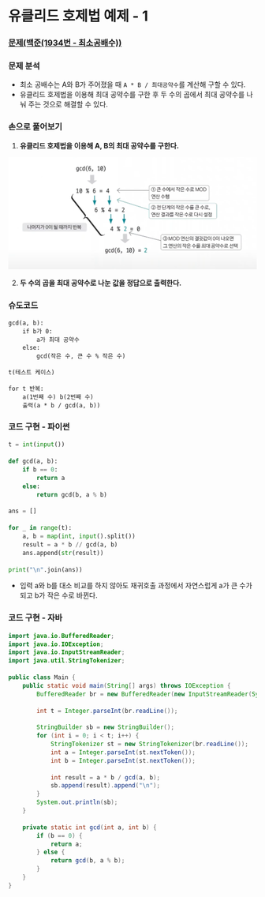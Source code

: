 # 유클리드 호제법 예제 - 1

### [문제(백준(1934번 - 최소공배수))](https://www.acmicpc.net/problem/1934)

### 문제 분석
- 최소 공배수는 A와 B가 주어졌을 때 `A * B / 최대공약수`를 계산해 구할 수 있다.
- 유클리드 호제법을 이용해 최대 공약수를 구한 후 두 수의 곱에서 최대 공약수를 나눠 주는 것으로 해결할 수 있다.

### 손으로 풀어보기
1. **유클리드 호제법을 이용해 A, B의 최대 공약수를 구한다.**

![img_1.png](image/img_1.png)

2. **두 수의 곱을 최대 공약수로 나눈 값을 정답으로 출력한다.**


### 슈도코드
```text
gcd(a, b):
    if b가 0:
        a가 최대 공약수
    else:
        gcd(작은 수, 큰 수 % 작은 수)
        
t(테스트 케이스)

for t 반복:
    a(1번째 수) b(2번째 수)
    출력(a * b / gcd(a, b))
```

### 코드 구현 - 파이썬
```python
t = int(input())

def gcd(a, b):
    if b == 0:
        return a
    else:
        return gcd(b, a % b)

ans = []

for _ in range(t):
    a, b = map(int, input().split())
    result = a * b // gcd(a, b)
    ans.append(str(result))

print("\n".join(ans))
```
- 입력 a와 b를 대소 비교를 하지 않아도 재귀호출 과정에서 자연스럽게 a가 큰 수가 되고 b가 작은 수로 바뀐다.
### 코드 구현 - 자바
```java
import java.io.BufferedReader;
import java.io.IOException;
import java.io.InputStreamReader;
import java.util.StringTokenizer;

public class Main {
    public static void main(String[] args) throws IOException {
        BufferedReader br = new BufferedReader(new InputStreamReader(System.in));

        int t = Integer.parseInt(br.readLine());

        StringBuilder sb = new StringBuilder();
        for (int i = 0; i < t; i++) {
            StringTokenizer st = new StringTokenizer(br.readLine());
            int a = Integer.parseInt(st.nextToken());
            int b = Integer.parseInt(st.nextToken());

            int result = a * b / gcd(a, b);
            sb.append(result).append("\n");
        }
        System.out.println(sb);
    }

    private static int gcd(int a, int b) {
        if (b == 0) {
            return a;
        } else {
            return gcd(b, a % b);
        }
    }
}
```